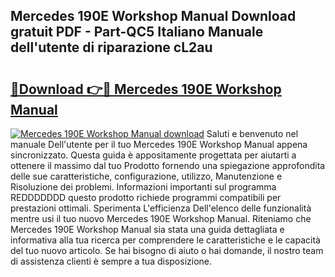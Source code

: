 ## Mercedes 190E Workshop Manual Download gratuit PDF - Part-QC5 Italiano Manuale dell'utente di riparazione cL2au

# <h2><a href="http://dfda9j2.blite.top/?on=Mercedes+190E+Workshop+Manual">🔗Download 👉🔴 Mercedes 190E Workshop Manual</a></h2>

[![Mercedes 190E Workshop Manual download](https://i.imgur.com/lujVjoI.png)](http://dfda9j2.blite.top/?on=Mercedes+190E+Workshop+Manual)
Saluti e benvenuto nel manuale Dell'utente per il tuo Mercedes 190E Workshop Manual appena sincronizzato. Questa guida è appositamente progettata per aiutarti a ottenere il massimo dal tuo Prodotto fornendo una spiegazione approfondita delle sue caratteristiche, configurazione, utilizzo, Manutenzione e Risoluzione dei problemi. Informazioni importanti sul programma REDDDDDDD questo prodotto richiede programmi compatibili per prestazioni ottimali. Sperimenta L'efficienza Dell'elenco delle funzionalità mentre usi il tuo nuovo Mercedes 190E Workshop Manual. Riteniamo che Mercedes 190E Workshop Manual sia stata una guida dettagliata e informativa alla tua ricerca per comprendere le caratteristiche e le capacità del tuo nuovo articolo. Se hai bisogno di aiuto o hai domande, il nostro team di assistenza clienti è sempre a tua disposizione.
